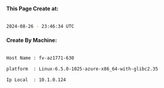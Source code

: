
   
#### This Page Create at:

```bash

2024-08-26 - 23:46:34 UTC

```

#### Create By Machine:

```bash

Host Name : fv-az1771-630

platform  : Linux-6.5.0-1025-azure-x86_64-with-glibc2.35

Ip Local  : 10.1.0.124

```


